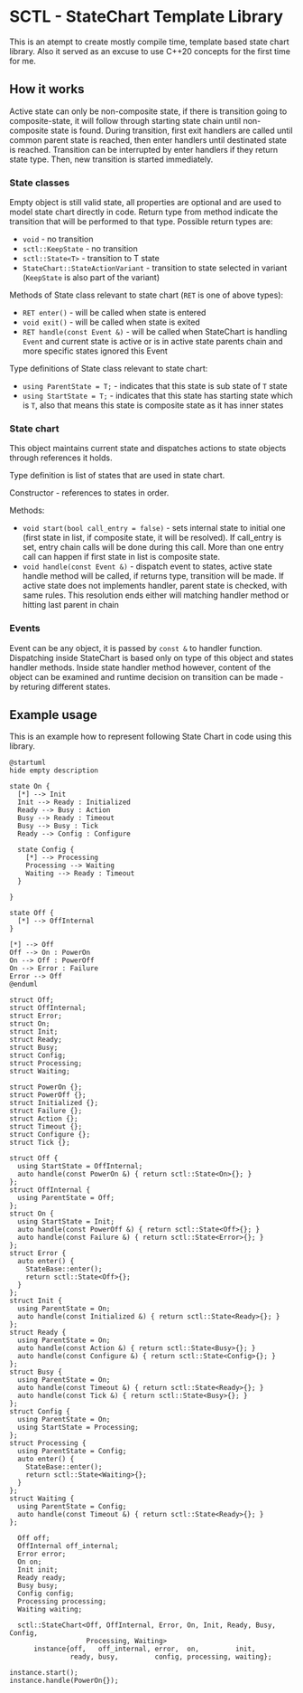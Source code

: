 # SCTL - StateChart Template Library

This is an atempt to create mostly compile time, template based state chart library. Also it served as an excuse to use C++20 concepts for the first time for me.

## How it works

Active state can only be non-composite state, if there is transition going to composite-state, it will follow through starting state chain until non-composite state is found.
During transition, first exit handlers are called until common parent state is reached, then enter handlers until destinated state is reached.
Transition can be interrupted by enter handlers if they return state type. Then, new transition is started immediately.

### State classes

Empty object is still valid state, all properties are optional and are used to model state chart directly in code.
Return type from method indicate the transition that will be performed to that type.
Possible return types are:

* `void` - no transition
* `sctl::KeepState` - no transition
* `sctl::State<T>` - transition to T state
* `StateChart::StateActionVariant` - transition to state selected in variant (`KeepState` is also part of the variant)

Methods of State class relevant to state chart (`RET` is one of above types):

* `RET enter()` - will be called when state is entered
* `void exit()` - will be called when state is exited
* `RET handle(const Event &)` - will be called when StateChart is handling `Event` and current state is active or is in active state parents chain and more specific states ignored this Event

Type definitions of State class relevant to state chart:

* `using ParentState = T;` - indicates that this state is sub state of `T` state
* `using StartState = T;` - indicates that this state has starting state which is `T`, also that means this state is composite state as it has inner states

### State chart

This object maintains current state and dispatches actions to state objects through references it holds.

Type definition is list of states that are used in state chart.

Constructor - references to states in order.

Methods:

* `void start(bool call_entry = false)` - sets internal state to initial one (first state in list, if composite state, it will be resolved). If call_entry is set, entry chain calls will be done during this call. More than one entry call can happen if first state in list is composite state.
* `void handle(const Event &)` - dispatch event to states, active state handle method will be called, if returns type, transition will be made. If active state does not implements handler, parent state is checked, with same rules. This resolution ends either will matching handler method or hitting last parent in chain

### Events

Event can be any object, it is passed by `const &` to handler function. Dispatching inside StateChart is based only on type of this object and states handler methods. Inside state handler method however, content of the object can be examined and runtime decision on transition can be made - by returing different states.

## Example usage

This is an example how to represent following State Chart in code using this library.

```
@startuml
hide empty description

state On {
  [*] --> Init
  Init --> Ready : Initialized
  Ready --> Busy : Action
  Busy --> Ready : Timeout
  Busy --> Busy : Tick
  Ready --> Config : Configure

  state Config {
    [*] --> Processing
    Processing --> Waiting
    Waiting --> Ready : Timeout
  }

}

state Off {
  [*] --> OffInternal
}

[*] --> Off
Off --> On : PowerOn
On --> Off : PowerOff
On --> Error : Failure
Error --> Off
@enduml
```

```
struct Off;
struct OffInternal;
struct Error;
struct On;
struct Init;
struct Ready;
struct Busy;
struct Config;
struct Processing;
struct Waiting;

struct PowerOn {};
struct PowerOff {};
struct Initialized {};
struct Failure {};
struct Action {};
struct Timeout {};
struct Configure {};
struct Tick {};

struct Off {
  using StartState = OffInternal;
  auto handle(const PowerOn &) { return sctl::State<On>{}; }
};
struct OffInternal {
  using ParentState = Off;
};
struct On {
  using StartState = Init;
  auto handle(const PowerOff &) { return sctl::State<Off>{}; }
  auto handle(const Failure &) { return sctl::State<Error>{}; }
};
struct Error {
  auto enter() {
    StateBase::enter();
    return sctl::State<Off>{};
  }
};
struct Init {
  using ParentState = On;
  auto handle(const Initialized &) { return sctl::State<Ready>{}; }
};
struct Ready {
  using ParentState = On;
  auto handle(const Action &) { return sctl::State<Busy>{}; }
  auto handle(const Configure &) { return sctl::State<Config>{}; }
};
struct Busy {
  using ParentState = On;
  auto handle(const Timeout &) { return sctl::State<Ready>{}; }
  auto handle(const Tick &) { return sctl::State<Busy>{}; }
};
struct Config {
  using ParentState = On;
  using StartState = Processing;
};
struct Processing {
  using ParentState = Config;
  auto enter() {
    StateBase::enter();
    return sctl::State<Waiting>{};
  }
};
struct Waiting {
  using ParentState = Config;
  auto handle(const Timeout &) { return sctl::State<Ready>{}; }
};
```

```
  Off off;
  OffInternal off_internal;
  Error error;
  On on;
  Init init;
  Ready ready;
  Busy busy;
  Config config;
  Processing processing;
  Waiting waiting;

  sctl::StateChart<Off, OffInternal, Error, On, Init, Ready, Busy, Config,
                   Processing, Waiting>
      instance{off,   off_internal, error,  on,         init,
               ready, busy,         config, processing, waiting};
```

```
instance.start();
instance.handle(PowerOn{});
```
